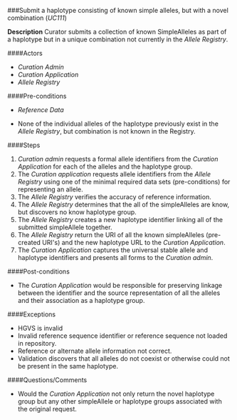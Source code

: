 ###Submit a haplotype consisting of known simple alleles, but with a novel combination (*UC111*)

**Description**
Curator submits a collection of known SimpleAlleles as part of a haplotype but in a unique combination not currently in the *Allele Registry*.

####Actors
- *Curation Admin*
- *Curation Application*
- *Allele Registry*

####Pre-conditions
- *Reference Data*

- None of the individual alleles of the haplotype previously exist in the *Allele Registry*, but combination is not known in the Registry.


####Steps
1. *Curation admin* requests a formal allele identifiers from the *Curation Application* for each of the alleles and the haplotype group.
2. The *Curation application* requests allele identifiers from the *Allele Registry* using one of the minimal required data sets (pre-conditions) for representing an allele.
3. The *Allele Registry* verifies the accuracy of reference information.
4. The *Allele Registry* determines that the all of the simpleAlleles are know, but discovers no know haplotype group.
5. The *Allele Registry* creates a new haplotype identifier linking all of the submitted simpleAllele together.
6. The *Allele Registry* return the URI of all the known simpleAlleles (pre-created URI's) and the new haplotype URL to the *Curation Application*.
7. The *Curation Application* captures the universal stable allele and haplotype identifiers and presents all forms to the *Curation admin*.

####Post-conditions
- The *Curation Application* would be responsible for preserving linkage between the identifier and the source representation of all the alleles and their association as a haplotype group.

####Exceptions
- HGVS is invalid
- Invalid reference sequence identifier or reference sequence not loaded in repository.
- Reference or alternate allele information not correct.
- Validation discovers that all alleles do not coexist or otherwise could not be present in the same haplotype.

####Questions/Comments
- Would the *Curation Application* not only return the novel haplotype group but any other simpleAllele or haplotype groups associated with the original request.

